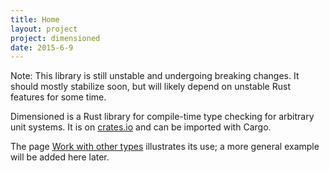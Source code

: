 ```yaml
---
title: Home
layout: project
project: dimensioned
date: 2015-6-9
---
```



Note: This library is still unstable and undergoing breaking changes. It should mostly stabilize soon, but will likely depend on unstable Rust features for some time.


Dimensioned is a Rust library for compile-time type checking for arbitrary unit
systems. It is on [crates.io](https://crates.io/crates/dimensioned) and can be imported
with Cargo.

The page [Work with other types](work-with-others.html) illustrates its use; a more general
example will be added here later.
